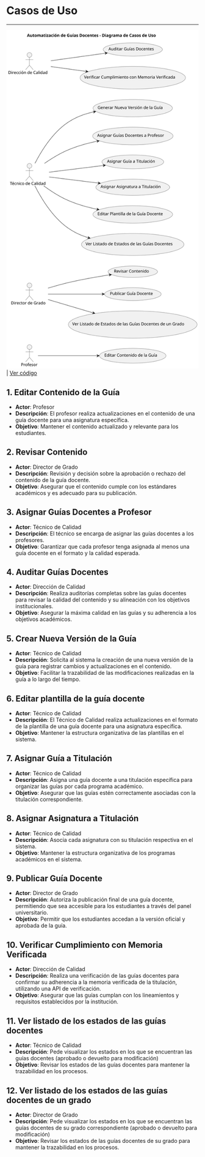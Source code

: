 # Casos de Uso
---
![](/images/modelosUML/diagramaCasosDeUso.svg) | [Ver código](/CasosDeUso/diagramaCasosDeUso/diagramaCasosDeUso.puml) 

## 1. Editar Contenido de la Guía
- **Actor**: Profesor
- **Descripción**: El profesor realiza actualizaciones en el contenido de una guía docente para una asignatura específica.
- **Objetivo**: Mantener el contenido actualizado y relevante para los estudiantes.

## 2. Revisar Contenido
- **Actor**: Director de Grado
- **Descripción**: Revisión y decisión sobre la aprobación o rechazo del contenido de la guía docente.
- **Objetivo**: Asegurar que el contenido cumple con los estándares académicos y es adecuado para su publicación.

## 3. Asignar Guías Docentes a Profesor
- **Actor**: Técnico de Calidad
- **Descripción**: El técnico se encarga de asignar las guías docentes a los profesores. 
- **Objetivo**: Garantizar que cada profesor tenga asignada al menos una guía docente en el formato y la calidad esperada.

## 4. Auditar Guías Docentes
- **Actor**: Dirección de Calidad
- **Descripción**: Realiza auditorías completas sobre las guías docentes para revisar la calidad del contenido y su alineación con los objetivos institucionales.
- **Objetivo**: Asegurar la máxima calidad en las guías y su adherencia a los objetivos académicos.

## 5. Crear Nueva Versión de la Guía
- **Actor**: Técnico de Calidad
- **Descripción**: Solicita al sistema la creación de una nueva versión de la guía para registrar cambios y actualizaciones en el contenido.
- **Objetivo**: Facilitar la trazabilidad de las modificaciones realizadas en la guía a lo largo del tiempo.

## 6. Editar plantilla de la guía docente
- **Actor**: Técnico de Calidad
- **Descripción**:  El Técnico de Calidad realiza actualizaciones en el formato de la plantilla de una guía docente para una asignatura específica.
- **Objetivo**: Mantener la estructura organizativa de las plantillas en el sistema.

## 7. Asignar Guía a Titulación
- **Actor**: Técnico de Calidad
- **Descripción**: Asigna una guía docente a una titulación específica para organizar las guías por cada programa académico.
- **Objetivo**: Asegurar que las guías estén correctamente asociadas con la titulación correspondiente.

## 8. Asignar Asignatura a Titulación
- **Actor**: Técnico de Calidad
- **Descripción**: Asocia cada asignatura con su titulación respectiva en el sistema.
- **Objetivo**: Mantener la estructura organizativa de los programas académicos en el sistema.

## 9. Publicar Guía Docente
- **Actor**: Director de Grado
- **Descripción**: Autoriza la publicación final de una guía docente, permitiendo que sea accesible para los estudiantes a través del panel universitario.
- **Objetivo**: Permitir que los estudiantes accedan a la versión oficial y aprobada de la guía.

## 10. Verificar Cumplimiento con Memoria Verificada
- **Actor**: Dirección de Calidad
- **Descripción**: Realiza una verificación de las guías docentes para confirmar su adherencia a la memoria verificada de la titulación, utilizando una API de verificación.
- **Objetivo**: Asegurar que las guías cumplan con los lineamientos y requisitos establecidos por la institución.

## 11. Ver listado de los estados de las guías docentes
- **Actor**: Técnico de Calidad
- **Descripción**: Pede visualizar los estados en los que se encuentran las guías docentes (aprobado o devuelto para modificación)
- **Objetivo**: Revisar los estados de las guías docentes para mantener la trazabilidad en los procesos.

## 12. Ver listado de los estados de las guías docentes de un grado
- **Actor**: Director de Grado
- **Descripción**: Pede visualizar los estados en los que se encuentran las guías docentes de su grado correspondiente (aprobado o devuelto para modificación)
- **Objetivo**: Revisar los estados de las guías docentes de su grado para mantener la trazabilidad en los procesos.




